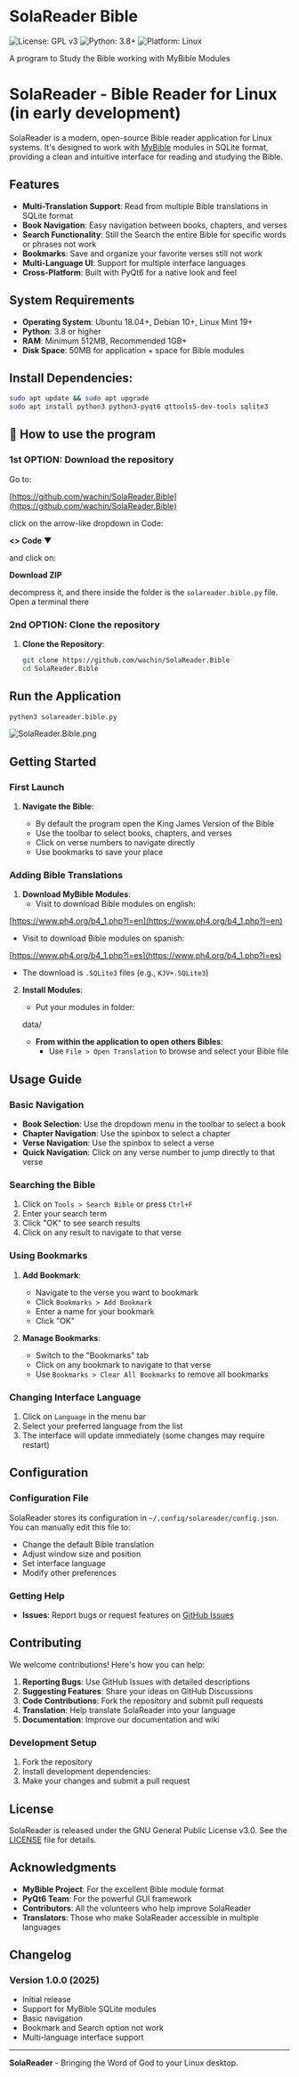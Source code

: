 # SolaReader Bible

![License: GPL v3](https://img.shields.io/badge/License-GPL%20v3-blue.svg)
![Python: 3.8+](https://img.shields.io/badge/Python-3.8%2B-blue.svg)
![Platform: Linux](https://img.shields.io/badge/Platform-Linux-lightgrey.svg)

A program to Study the Bible working with MyBible Modules

# SolaReader - Bible Reader for Linux (in early development)


SolaReader is a modern, open-source Bible reader application for Linux systems. It's designed to work with [MyBible](https://mybible.zone/) modules in SQLite format, providing a clean and intuitive interface for reading and studying the Bible.

## Features

- **Multi-Translation Support**: Read from multiple Bible translations in SQLite format
- **Book Navigation**: Easy navigation between books, chapters, and verses
- **Search Functionality**: Still the Search the entire Bible for specific words or phrases not work
- **Bookmarks**: Save and organize your favorite verses still not work
- **Multi-Language UI**: Support for multiple interface languages
- **Cross-Platform**: Built with PyQt6 for a native look and feel

## System Requirements

- **Operating System**: Ubuntu 18.04+, Debian 10+, Linux Mint 19+
- **Python**: 3.8 or higher
- **RAM**: Minimum 512MB, Recommended 1GB+
- **Disk Space**: 50MB for application + space for Bible modules

## Install Dependencies:

   ```bash
   sudo apt update && sudo apt upgrade
   sudo apt install python3 python3-pyqt6 qttools5-dev-tools sqlite3
   ```

## 🚀 How to use the program   

### **1st OPTION: Download the repository**
Go to:

[https://github.com/wachin/SolaReader.Bible](https://github.com/wachin/SolaReader.Bible)

click on the arrow-like dropdown in Code:

**<>  Code ▼**

and click on:

**Download ZIP**

decompress it, and there inside the folder is the `solareader.bible.py` file. Open a terminal there

### **2nd OPTION: Clone the repository**

1. **Clone the Repository**:
   ```bash
   git clone https://github.com/wachin/SolaReader.Bible
   cd SolaReader.Bible
   ```

## **Run the Application**

   ```bash
   python3 solareader.bible.py
   ```
   
![SolaReader.Bible.png](pictures/001-SolaReader.Bible.png)

## Getting Started

### First Launch

1. **Navigate the Bible**:

   - By default the program open the King James Version of the Bible 
   - Use the toolbar to select books, chapters, and verses
   - Click on verse numbers to navigate directly
   - Use bookmarks to save your place

### Adding Bible Translations

1. **Download MyBible Modules**:
   - Visit to download Bible modules on english:

[https://www.ph4.org/b4_1.php?l=en](https://www.ph4.org/b4_1.php?l=en)

  - Visit to download Bible modules on spanish:

[https://www.ph4.org/b4_1.php?l=es](https://www.ph4.org/b4_1.php?l=es)
   

   - The download is `.SQLite3` files (e.g., `KJV+.SQLite3`)

2. **Install Modules**:
   - Put your modules in folder:

    data/

   - **From within the application to open others Bibles**:
     - Use `File > Open Translation` to browse and select your Bible file

## Usage Guide

### Basic Navigation

- **Book Selection**: Use the dropdown menu in the toolbar to select a book
- **Chapter Navigation**: Use the spinbox to select a chapter
- **Verse Navigation**: Use the spinbox to select a verse
- **Quick Navigation**: Click on any verse number to jump directly to that verse

### Searching the Bible

1. Click on `Tools > Search Bible` or press `Ctrl+F`
2. Enter your search term
3. Click "OK" to see search results
4. Click on any result to navigate to that verse

### Using Bookmarks

1. **Add Bookmark**:
   - Navigate to the verse you want to bookmark
   - Click `Bookmarks > Add Bookmark`
   - Enter a name for your bookmark
   - Click "OK"

2. **Manage Bookmarks**:
   - Switch to the "Bookmarks" tab
   - Click on any bookmark to navigate to that verse
   - Use `Bookmarks > Clear All Bookmarks` to remove all bookmarks

### Changing Interface Language

1. Click on `Language` in the menu bar
2. Select your preferred language from the list
3. The interface will update immediately (some changes may require restart)

## Configuration

### Configuration File

SolaReader stores its configuration in `~/.config/solareader/config.json`. You can manually edit this file to:

- Change the default Bible translation
- Adjust window size and position
- Set interface language
- Modify other preferences


### Getting Help

- **Issues**: Report bugs or request features on [GitHub Issues](https://github.com/wachin/SolaReader.Bible/issues)

## Contributing

We welcome contributions! Here's how you can help:

1. **Reporting Bugs**: Use GitHub Issues with detailed descriptions
2. **Suggesting Features**: Share your ideas on GitHub Discussions
3. **Code Contributions**: Fork the repository and submit pull requests
4. **Translation**: Help translate SolaReader into your language
5. **Documentation**: Improve our documentation and wiki

### Development Setup

1. Fork the repository
2. Install development dependencies:
3. Make your changes and submit a pull request

## License

SolaReader is released under the GNU General Public License v3.0. See the [LICENSE](LICENSE) file for details.

## Acknowledgments

- **MyBible Project**: For the excellent Bible module format
- **PyQt6 Team**: For the powerful GUI framework
- **Contributors**: All the volunteers who help improve SolaReader
- **Translators**: Those who make SolaReader accessible in multiple languages

## Changelog

### Version 1.0.0 (2025)
- Initial release
- Support for MyBible SQLite modules
- Basic navigation
- Bookmark and Search option not work
- Multi-language interface support

---

**SolaReader** - Bringing the Word of God to your Linux desktop.


